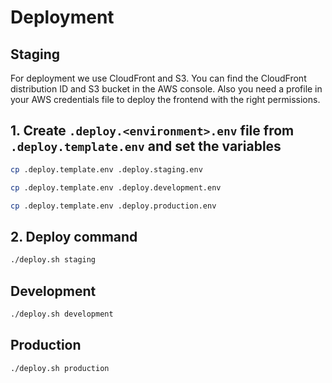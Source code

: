 # Deployment

## Staging

For deployment we use CloudFront and S3.
You can find the CloudFront distribution ID and S3 bucket in the AWS console.
Also you need a profile in your AWS credentials file to deploy the frontend with the right permissions.

## 1. Create `.deploy.<environment>.env` file from `.deploy.template.env` and set the variables

```bash
cp .deploy.template.env .deploy.staging.env
```

```bash
cp .deploy.template.env .deploy.development.env
```

```bash
cp .deploy.template.env .deploy.production.env
```

## 2. Deploy command

```bash
./deploy.sh staging
```

## Development

```bash
./deploy.sh development
```

## Production

```bash
./deploy.sh production
```
